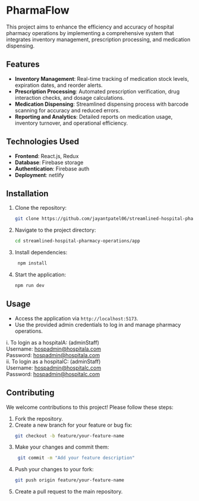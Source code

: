 
# PharmaFlow
This project aims to enhance the efficiency and accuracy of hospital pharmacy operations by implementing a comprehensive system that integrates inventory management, prescription processing, and medication dispensing.
## Features
- **Inventory Management**: Real-time tracking of medication stock levels, expiration dates, and reorder alerts.
- **Prescription Processing**: Automated prescription verification, drug interaction checks, and dosage calculations.
- **Medication Dispensing**: Streamlined dispensing process with barcode scanning for accuracy and reduced errors.
- **Reporting and Analytics**: Detailed reports on medication usage, inventory turnover, and operational efficiency.
## Technologies Used
- **Frontend**: React.js, Redux
- **Database**: Firebase storage
- **Authentication**: Firebase auth
- **Deployment**: netlify
## Installation
1. Clone the repository:
   ```bash
   git clone https://github.com/jayantpatel06/streamlined-hospital-pharmacy-operations.git
    ```
2. Navigate to the project directory:
   ```bash
   cd streamlined-hospital-pharmacy-operations/app
   ```
3. Install dependencies:
   ```bash
    npm install
    ```
4. Start the application:
    ```bash
    npm run dev
    ```
## Usage
- Access the application via `http://localhost:5173`.
- Use the provided admin credentials to log in and manage pharmacy operations.  <br>

i. To login as a hospitalA: (adminStaff) <br>
   Username: hospadmin@hospitala.com <br>
   Password: hospadmin@hospitala.com <br>
ii. To login as a hospitalC: (adminStaff) <br>
   Username: hospadmin@hospitalc.com <br>
   Password: hospadmin@hospitalc.com <br>
  
## Contributing
We welcome contributions to this project! Please follow these steps:
1. Fork the repository.
2. Create a new branch for your feature or bug fix:
   ```bash
   git checkout -b feature/your-feature-name
   ```
3. Make your changes and commit them:
   ```bash
    git commit -m "Add your feature description"
    ```
4. Push your changes to your fork:
    ```bash
    git push origin feature/your-feature-name
    ``` 
5. Create a pull request to the main repository.
